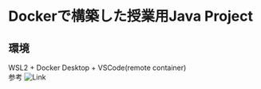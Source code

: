 # Dockerで構築した授業用Java Project

## 環境
 WSL2 + Docker Desktop + VSCode(remote container)  
 参考 ![Link](https://qiita.com/mfunaki/items/dc09764cb08bb787c261#%E3%83%AD%E3%83%BC%E3%82%AB%E3%83%AB%E3%81%8B%E3%82%89%E3%82%B3%E3%83%B3%E3%83%86%E3%83%8A%E4%B8%8A%E3%81%AB%E9%96%8B%E7%99%BA%E7%92%B0%E5%A2%83%E3%82%92%E7%A7%BB%E3%82%8B)